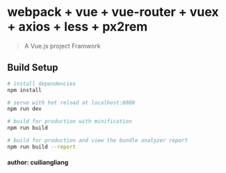 # webpack + vue + vue-router + vuex + axios + less + px2rem

> A Vue.js project Framwork

## Build Setup

``` bash
# install dependencies
npm install

# serve with hot reload at localhost:8080
npm run dev

# build for production with minification
npm run build

# build for production and view the bundle analyzer report
npm run build --report
```
#### author: cuiliangliang

